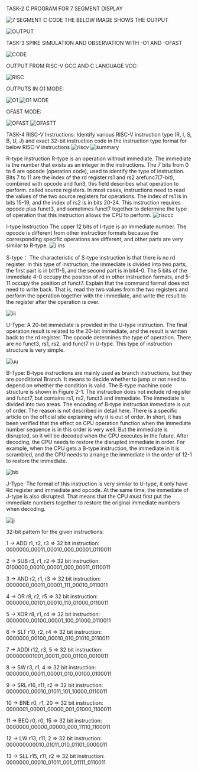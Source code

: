 TASK-2
C PROGRAM FOR 7 SEGMENT DISPLAY

![7 SEGMENT C CODE ](https://github.com/Sinduja-97/task-1/assets/171498289/fb15afae-6f37-42e9-b2a1-c1c0ad882747)
THE BELOW IMAGE SHOWS THE OUTPUT

![OUTPUT](https://github.com/Sinduja-97/task-1/assets/171498289/13f5ae00-b0d2-4c2a-a0e3-1e9f9250fb54)

TASK-3 
SPIKE SIMULATION AND OBSERVATION WITH -O1 AND -OFAST

![CODE](https://github.com/Sinduja-97/task-1/assets/171498289/8f973f39-e373-4b3d-8aad-9cc40c67b540)

OUTPUT FROM RISC-V GCC AND C LANGUAGE VCC:

![RISC ](https://github.com/Sinduja-97/task-1/assets/171498289/46c7a5f8-1a4e-41c6-ad29-47dac10dc303)

OUTPUTS IN O1 MODE:

![O1](https://github.com/Sinduja-97/task-1/assets/171498289/f91f4cc4-21f4-4dfb-9c81-06fd48d7bc07)
![O1 MODE](https://github.com/Sinduja-97/task-1/assets/171498289/e5befbf9-5f38-451b-89ea-2aa59e87849f)

OFAST MODE:

![OFAST](https://github.com/Sinduja-97/task-1/assets/171498289/496cdc8b-e0d0-495a-af61-9d4b683a6242)
![OFASTT](https://github.com/Sinduja-97/task-1/assets/171498289/334d2f88-4e2f-4fa3-a7ff-557195423b33)


TASK-4
RISC-V Instructions: Identify various RISC-V instruction type (R, I, S, B, U, J) and exact 32-bit instruction code in the instruction type format for below RISC-V instructions
![riscv](https://github.com/Sinduja-97/task-1/assets/171498289/5ee76b0d-31a1-4e5f-a2b0-9e2765538adf)
![summary](https://github.com/Sinduja-97/task-1/assets/171498289/928ac971-ed32-476a-a96f-6b10fba0a763)

R-type Instruction
R-type is an operation without immediate. The immediate is the number that exists as an integer in the instructions.
The 7 bits from 0 to 6 are opcode (operation code), used to identify the type of instruction.
Bits 7 to 11 are the index of the rd register.rs1 and rs2 arefunc7(7-bit), combined with opcode and fun3, this field describes what operation to perform. called source registers. In most cases, instructions need to read the values of the two source registers for operations. The index of rs1 is in bits 15-19, and the index of rs2 is in bits 20-24.
This instruction requires opcode plus funct3, and sometimes funct7 together to determine the type of operation that this instruction allows the CPU to perform.
![risccc](https://github.com/Sinduja-97/task-1/assets/171498289/46bc187b-4cbd-47eb-bbef-1a955d8e9eee)

I-type Instruction
The upper 12 bits of I-type is an immediate number. The opcode is different from other instruction formats because the corresponding specific operations are different, and other parts are very similar to R-type.
![i ins](https://github.com/Sinduja-97/task-1/assets/171498289/ae3692db-0989-4c48-ae15-afa8fc355aa5)

S-type： The characteristic of S-type instruction is that there is no rd register. In this type of instruction, the immediate is divided into two parts, the first part is in bit11-5, and the second part is in bit4-0. The 5 bits of the immediate 4-0 occupy the position of rd in other instruction formats, and 5-11 occupy the position of funct7. Explain that the command format does not need to write back. That is, read the two values from the two registers and perform the operation together with the immediate, and write the result to the register after the operation is over.

 ![iii](https://github.com/Sinduja-97/task-1/assets/171498289/f9661b3c-0f98-439a-85be-365ae21d7154)

 U-Type: A 20-bit immediate is provided in the U-type instruction. The final operation result is related to the 20-bit immediate, and the result is written back to the rd register. The opcode determines the type of operation. There are no funct3, rs1, rs2, and funct7 in U-type. This type of instruction structure is very simple.

![uu](https://github.com/Sinduja-97/task-1/assets/171498289/d018e315-adc8-4ba3-b1f8-bfa1b1771a0b)

B-Type: B-type instructions are mainly used as branch instructions, but they are conditional Branch. It means to decide whether to jump or not need to depend on whether the condition is valid. The B-type machine code structure is shown in Figure 2-1. The instruction does not include rd register and funct7, but contains rs1, rs2, funct3 and immediate. The immediate is divided into two areas. The encoding of B-type instruction immediate is out of order. The reason is not described in detail here. There is a specific article on the official site explaining why it is out of order. In short, it has been verified that the effect on CPU operation function when the immediate number sequence is in this order is very well. But the immediate is disrupted, so it will be decoded when the CPU executes in the future. After decoding, the CPU needs to restore the disrupted immediate in order. For example, when the CPU gets a B-type instruction, the immediate in it is scrambled, and the CPU needs to arrange the immediate in the order of 12-1 to restore the immediate.

![bb](https://github.com/Sinduja-97/task-1/assets/171498289/e25ee2ff-b9ae-4f89-aade-4efdf8ab181b)

J-Type: The format of this instruction is very similar to U-type, it only have Rd register and immediate and opcode. At the same time, the immediate of J-type is also disrupted. That means that the CPU must first put the immediate numbers together to restore the original immediate numbers when decoding.


![jj](https://github.com/Sinduja-97/task-1/assets/171498289/f7fdc0b3-bee3-4cff-9891-453960791add)

32-bit pattern for the given instructions:

1 -> ADD r1, r2, r3 => 32 bit instruction: 0000000_00011_00010_000_00001_0110011

2 -> SUB r3, r1, r2 => 32 bit instruction: 0100000_00010_00001_000_00011_0110011

3 -> AND r2, r1, r3 => 32 bit instruction: 0000000_00011_00001_111_00010_0110011

4 -> OR r8, r2, r5 => 32 bit instruction: 0000000_00101_00010_110_01000_0110011

5 -> XOR r8, r1, r4 => 32 bit instruction: 0000000_00100_00001_100_01000_0110011

6 -> SLT r10, r2, r4 => 32 bit instruction: 0000000_00100_00010_010_01010_0110011

7 -> ADDI r12, r3, 5 => 32 bit instruction: 000000001001_00011_000_01100_0010011

8 -> SW r3, r1, 4 => 32 bit instruction: 0000000_00011_00001_010_00100_0100011

9 -> SRL r16, r11, r2 => 32 bit instruction: 0000000_00010_01011_101_10000_0110011

10 -> BNE r0, r1, 20 => 32 bit instruction: 0000001_00001_00000_001_01000_1100011

11 -> BEQ r0, r0, 15 => 32 bit instruction: 0000000_00000_00000_000_11110_1100011

12 -> LW r13, r11, 2 => 32 bit instruction: 000000000010_01011_010_01101_0000011

13 -> SLL r15, r11, r2 => 32 bit instruction: 0000000_00010_01011_001_01111_0110011












